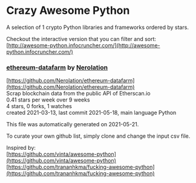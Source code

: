 # Crazy Awesome Python
A selection of 1 crypto Python libraries and frameworks ordered by stars.  

Checkout the interactive version that you can filter and sort: 
[http://awesome-python.infocruncher.com/](http://awesome-python.infocruncher.com/)  


### [ethereum-datafarm](https://github.com/Nerolation/ethereum-datafarm) by [Nerolation](https://github.com/Nerolation)  
[https://github.com/Nerolation/ethereum-datafarm](https://github.com/Nerolation/ethereum-datafarm)  
Scrap blockchain data from the public API of Etherscan.io  
0.41 stars per week over 9 weeks  
4 stars, 0 forks, 1 watches  
created 2021-03-13, last commit 2021-05-18, main language Python  


This file was automatically generated on 2021-05-21.  

To curate your own github list, simply clone and change the input csv file.  

Inspired by:  
[https://github.com/vinta/awesome-python](https://github.com/vinta/awesome-python)  
[https://github.com/trananhkma/fucking-awesome-python](https://github.com/trananhkma/fucking-awesome-python)  